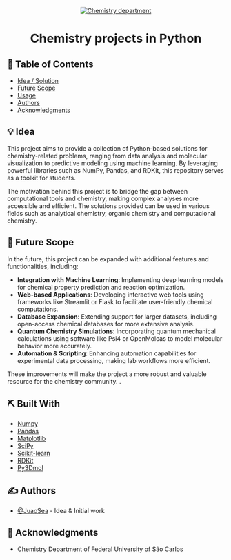 <p align="center">
  <a href="" rel="noopener">
 <img src="https://www.acidadeon.com/saocarlos/wp-content/uploads/sites/6/2023/08/departamento_de_quxmica_ufscar.jpg" alt="Chemistry department"></a>
</p>
<h1 align="center">Chemistry projects in Python</h1>

## 📝 Table of Contents

- [Idea / Solution](#idea)
- [Future Scope](#future_scope)
- [Usage](#usage)
- [Authors](#authors)
- [Acknowledgments](#acknowledgments)


## 💡 Idea <a name = "idea"></a>

This project aims to provide a collection of Python-based solutions for chemistry-related problems, ranging from data analysis and molecular visualization to predictive modeling using machine learning. By leveraging powerful libraries such as NumPy, Pandas, and RDKit, this repository serves as a toolkit for students.  

The motivation behind this project is to bridge the gap between computational tools and chemistry, making complex analyses more accessible and efficient. The solutions provided can be used in various fields such as analytical chemistry, organic chemistry and computacional chemistry.

## 🚀 Future Scope <a name = "future_scope"></a>

In the future, this project can be expanded with additional features and functionalities, including:  

- **Integration with Machine Learning**: Implementing deep learning models for chemical property prediction and reaction optimization.  
- **Web-based Applications**: Developing interactive web tools using frameworks like Streamlit or Flask to facilitate user-friendly chemical computations.  
- **Database Expansion**: Extending support for larger datasets, including open-access chemical databases for more extensive analysis.  
- **Quantum Chemistry Simulations**: Incorporating quantum mechanical calculations using software like Psi4 or OpenMolcas to model molecular behavior more accurately.  
- **Automation & Scripting**: Enhancing automation capabilities for experimental data processing, making lab workflows more efficient.  

These improvements will make the project a more robust and valuable resource for the chemistry community.  .

## ⛏️ Built With <a name = "tech_stack"></a>

- [Numpy](https://numpy.org) 
- [Pandas](https://pandas.pydata.org) 
- [Matplotlib](https://matplotlib.org) 
- [SciPy](https://scipy.org) 
- [Scikit-learn](https://scikit-learn.org/stable/) 
- [RDKit](https://www.rdkit.org) 
- [Py3Dmol](https://github.com/avirshup/py3dmol) 

## ✍️ Authors <a name = "authors"></a>

- [@JuaoSea](https://github.com/JuaoSea) - Idea & Initial work

## 🎉 Acknowledgments <a name = "acknowledgments"></a>

- Chemistry Department of Federal University of São Carlos
